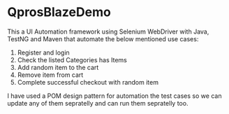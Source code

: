 # QprosBlazeDemo
This a UI Automation framework using Selenium WebDriver with Java, TestNG and Maven that automate the below mentioned use cases: 
1) Register and login 
2) Check the listed Categories has Items 
3) Add random item to the cart 
4) Remove item from cart 
5) Complete successful checkout with random item

I have used a POM design pattern for automation the test cases so we can update any of them sepratelly and can run them sepratelly too.
